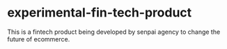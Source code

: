# experimental-fin-tech-product
This is a fintech product being developed by senpai agency to change the future of ecommerce.
